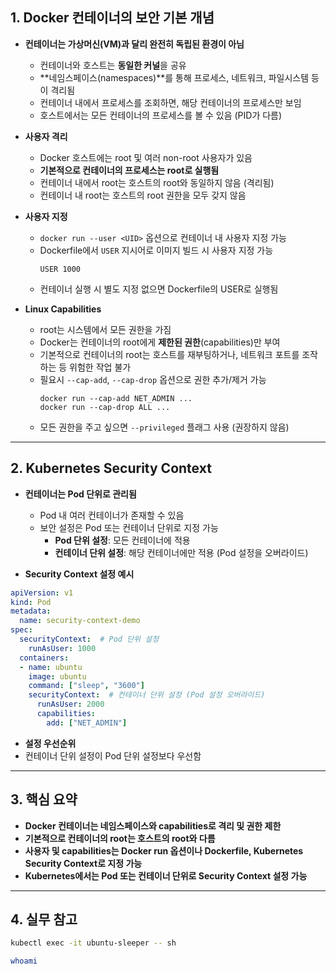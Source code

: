 
## 1. Docker 컨테이너의 보안 기본 개념

- **컨테이너는 가상머신(VM)과 달리 완전히 독립된 환경이 아님**
  - 컨테이너와 호스트는 **동일한 커널**을 공유
  - **네임스페이스(namespaces)**를 통해 프로세스, 네트워크, 파일시스템 등이 격리됨
  - 컨테이너 내에서 프로세스를 조회하면, 해당 컨테이너의 프로세스만 보임
  - 호스트에서는 모든 컨테이너의 프로세스를 볼 수 있음 (PID가 다름)

- **사용자 격리**
  - Docker 호스트에는 root 및 여러 non-root 사용자가 있음
  - **기본적으로 컨테이너의 프로세스는 root로 실행됨**
  - 컨테이너 내에서 root는 호스트의 root와 동일하지 않음 (격리됨)
  - 컨테이너 내 root는 호스트의 root 권한을 모두 갖지 않음

- **사용자 지정**
  - `docker run --user <UID>` 옵션으로 컨테이너 내 사용자 지정 가능
  - Dockerfile에서 `USER` 지시어로 이미지 빌드 시 사용자 지정 가능
    ```
    USER 1000
    ```
  - 컨테이너 실행 시 별도 지정 없으면 Dockerfile의 USER로 실행됨

- **Linux Capabilities**
  - root는 시스템에서 모든 권한을 가짐
  - Docker는 컨테이너의 root에게 **제한된 권한**(capabilities)만 부여
  - 기본적으로 컨테이너의 root는 호스트를 재부팅하거나, 네트워크 포트를 조작하는 등 위험한 작업 불가
  - 필요시 `--cap-add`, `--cap-drop` 옵션으로 권한 추가/제거 가능
    ```
    docker run --cap-add NET_ADMIN ...
    docker run --cap-drop ALL ...
    ```
  - 모든 권한을 주고 싶으면 `--privileged` 플래그 사용 (권장하지 않음)

---

## 2. Kubernetes Security Context

- **컨테이너는 Pod 단위로 관리됨**
  - Pod 내 여러 컨테이너가 존재할 수 있음
  - 보안 설정은 Pod 또는 컨테이너 단위로 지정 가능
    - **Pod 단위 설정**: 모든 컨테이너에 적용
    - **컨테이너 단위 설정**: 해당 컨테이너에만 적용 (Pod 설정을 오버라이드)

- **Security Context 설정 예시**
```yaml
apiVersion: v1
kind: Pod
metadata:
  name: security-context-demo
spec:
  securityContext:  # Pod 단위 설정
    runAsUser: 1000
  containers:
  - name: ubuntu
    image: ubuntu
    command: ["sleep", "3600"]
    securityContext:  # 컨테이너 단위 설정 (Pod 설정 오버라이드)
      runAsUser: 2000
      capabilities:
        add: ["NET_ADMIN"]
```

- **설정 우선순위**
- 컨테이너 단위 설정이 Pod 단위 설정보다 우선함

---

## 3. 핵심 요약

- **Docker 컨테이너는 네임스페이스와 capabilities로 격리 및 권한 제한**
- **기본적으로 컨테이너의 root는 호스트의 root와 다름**
- **사용자 및 capabilities는 Docker run 옵션이나 Dockerfile, Kubernetes Security Context로 지정 가능**
- **Kubernetes에서는 Pod 또는 컨테이너 단위로 Security Context 설정 가능**

---

## 4. 실무 참고
```bash
kubectl exec -it ubuntu-sleeper -- sh
```
```bash
whoami
```
